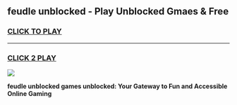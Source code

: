 
## feudle unblocked - Play Unblocked Gmaes & Free
<h3>
<a href="https://news.freeplayer.one?title=feudle_unblocked&ref=23F">CLICK TO PLAY</a></h3>
<hr>

<h3>
<a href="https://news.freeplayer.one?title=feudle_unblocked&ref=23F">CLICK 2 PLAY</a>
  
</h3>

<a href="https://news.freeplayer.one?title=feudle_unblocked&ref=23F/"><img src="https://clearcache.store/games.png"></a>


**feudle unblocked games unblocked: Your Gateway to Fun and Accessible Online Gaming**
